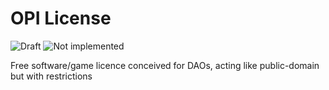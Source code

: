 # OPI License

![Draft](https://img.shields.io/badge/Draft-In%20progress-yellow.svg) ![Not implemented](https://img.shields.io/badge/Status-Not%20implemented-red.svg)

Free software/game licence conceived for DAOs, acting like public-domain but with restrictions